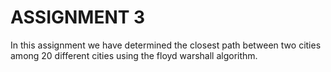 # ASSIGNMENT 3 

In this assignment we have determined the closest path between two cities among 20 different cities using the floyd warshall algorithm. 
